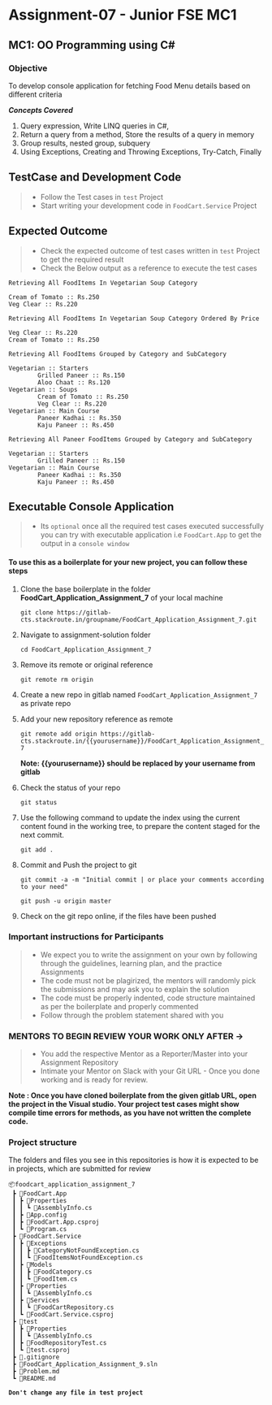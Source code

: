 ﻿# Assignment-07 - Junior FSE MC1

## MC1: OO Programming using C#

### Objective

To develop console application for fetching Food Menu details based on different criteria 

***Concepts Covered***
1. Query expression, Write LINQ queries in C#, 
2. Return a query from a method, Store the results of a query in memory
3. Group results, nested group, subquery
4. Using Exceptions, Creating and Throwing Exceptions, Try-Catch, Finally

## TestCase and Development Code
> - Follow the Test cases in `test` Project
> - Start writing your development code in `FoodCart.Service` Project

## Expected Outcome 
> - Check the expected outcome of test cases written in `test` Project to get the
    required result
> - Check the Below output as a reference to execute the test cases

```
Retrieving All FoodItems In Vegetarian Soup Category

Cream of Tomato :: Rs.250
Veg Clear :: Rs.220

Retrieving All FoodItems In Vegetarian Soup Category Ordered By Price

Veg Clear :: Rs.220
Cream of Tomato :: Rs.250

Retrieving All FoodItems Grouped by Category and SubCategory

Vegetarian :: Starters
        Grilled Paneer :: Rs.150
        Aloo Chaat :: Rs.120
Vegetarian :: Soups
        Cream of Tomato :: Rs.250
        Veg Clear :: Rs.220
Vegetarian :: Main Course
        Paneer Kadhai :: Rs.350
        Kaju Paneer :: Rs.450

Retrieving All Paneer FoodItems Grouped by Category and SubCategory

Vegetarian :: Starters
        Grilled Paneer :: Rs.150
Vegetarian :: Main Course
        Paneer Kadhai :: Rs.350
        Kaju Paneer :: Rs.450

```
## Executable Console Application
> - Its `optional` once all the required test cases executed successfully 
    you can try with executable application i.e `FoodCart.App`
    to get the output in a `console window`
#### To use this as a boilerplate for your new project, you can follow these steps

1. Clone the base boilerplate in the folder **FoodCart_Application_Assignment_7** of your local machine
     
    `git clone https://gitlab-cts.stackroute.in/groupname/FoodCart_Application_Assignment_7.git`
         
2. Navigate to assignment-solution folder

    `cd FoodCart_Application_Assignment_7`

3. Remove its remote or original reference

     `git remote rm origin`

4. Create a new repo in gitlab named `FoodCart_Application_Assignment_7` as private repo

5. Add your new repository reference as remote

     `git remote add origin https://gitlab-cts.stackroute.in/{{yourusername}}/FoodCart_Application_Assignment_7`

     **Note: {{yourusername}} should be replaced by your username from gitlab**

5. Check the status of your repo 
     
     `git status`

6. Use the following command to update the index using the current content found in the working tree, to prepare the content staged for the next commit.

     `git add .`
 
7. Commit and Push the project to git

     `git commit -a -m "Initial commit | or place your comments according to your need"`

     `git push -u origin master`

8. Check on the git repo online, if the files have been pushed

### Important instructions for Participants
> - We expect you to write the assignment on your own by following through the guidelines, learning plan, and the practice Assignments
> - The code must not be plagirized, the mentors will randomly pick the submissions and may ask you to explain the solution
> - The code must be properly indented, code structure maintained as per the boilerplate and properly commented
> - Follow through the problem statement shared with you

### MENTORS TO BEGIN REVIEW YOUR WORK ONLY AFTER ->
> - You add the respective Mentor as a Reporter/Master into your Assignment Repository
> - Intimate your Mentor on Slack with your Git URL - Once you done working and is ready for review.

	   
**Note : Once you have cloned boilerplate from the given gitlab URL, open the project in the Visual studio. 
Your project test cases might show compile time errors for methods, as you have not written the complete code.**
### Project structure

The folders and files you see in this repositories is how it is expected to be in projects, which are submitted for review
```
📦foodcart_application_assignment_7
 ┣ 📂FoodCart.App
 ┃ ┣ 📂Properties
 ┃ ┃ ┗ 📜AssemblyInfo.cs
 ┃ ┣ 📜App.config
 ┃ ┣ 📜FoodCart.App.csproj
 ┃ ┗ 📜Program.cs
 ┣ 📂FoodCart.Service
 ┃ ┣ 📂Exceptions
 ┃ ┃ ┣ 📜CategoryNotFoundException.cs
 ┃ ┃ ┗ 📜FoodItemsNotFoundException.cs
 ┃ ┣ 📂Models
 ┃ ┃ ┣ 📜FoodCategory.cs
 ┃ ┃ ┗ 📜FoodItem.cs
 ┃ ┣ 📂Properties
 ┃ ┃ ┗ 📜AssemblyInfo.cs
 ┃ ┣ 📂Services
 ┃ ┃ ┗ 📜FoodCartRepository.cs
 ┃ ┗ 📜FoodCart.Service.csproj
 ┣ 📂test
 ┃ ┣ 📂Properties
 ┃ ┃ ┗ 📜AssemblyInfo.cs
 ┃ ┣ 📜FoodRepositoryTest.cs
 ┃ ┗ 📜test.csproj
 ┣ 📜.gitignore
 ┣ 📜FoodCart_Application_Assignment_9.sln
 ┣ 📜Problem.md
 ┗ 📜README.md

```
<b> `Don't change any file in test project` </b>